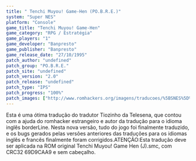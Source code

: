```yaml
---
title: " Tenchi Muyou! Game-Hen (PO.B.R.E.)"
system: "Super NES"
platform: "Console"
game_title: "Tenchi Muyou! Game-Hen"
game_category: "RPG / Estratégia"
game_players: "1"
game_developer: "Banpresto"
game_publisher: "Banpresto"
game_release_date: "27/10/1995"
patch_author: "undefined"
patch_group: "PO.B.R.E."
patch_site: "undefined"
patch_version: "2.0"
patch_release: "undefined"
patch_type: "IPS"
patch_progress: "100%"
patch_images: ["http://www.romhackers.org/imagens/traducoes/%5BSNES%5D%20Tenchi%20Muyou!%20Game%20Hen%20-%20POBRE%20-%201.png","http://www.romhackers.org/imagens/traducoes/%5BSNES%5D%20Tenchi%20Muyou!%20Game%20Hen%20-%20POBRE%20-%202.png","http://www.romhackers.org/imagens/traducoes/%5BSNES%5D%20Tenchi%20Muyou!%20Game%20Hen%20-%20POBRE%20-%203.png"]
---
```

Esta é uma ótima tradução do tradutor Tiozinho da Telesena, que contou com a ajuda do romhacker estrangeiro e autor da tradução para o idioma inglês borderLine. Nesta nova versão, tudo do jogo foi finalmente traduzido, e os bugs gerados pelas versões anteriores das traduções para os idiomas inglês e francês finalmente foram corrigidos.ATENÇÃO:Esta tradução deve ser aplicada na ROM original Tenchi Muyou! Game Hen (J).smc, com CRC32 69D9CAA9 e sem cabeçalho.
